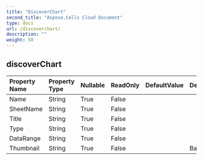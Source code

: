 ```yaml
---
title: "DiscoverChart"
second_title: "Aspose.Cells Cloud Document"
type: docs
url: /discoverchart/
description: ""
weight: 50
---
```


## **discoverChart**

 

| Property Name | Property Type | Nullable |  ReadOnly | DefaultValue | Description | 
| :- | :- | :- |:- |  :- | :- |
| Name | String | True |  False |  |  |  
| SheetName | String | True |  False |  |  |  
| Title | String | True |  False |  |  |  
| Type | String | True |  False |  |  |  
| DataRange | String | True |  False |  |  |  
| Thumbnail | String | True |  False |  | Base64String |  

